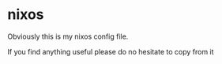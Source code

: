 # nixos
Obviously this is my nixos config file.

If you find anything useful please do no hesitate to copy from it
